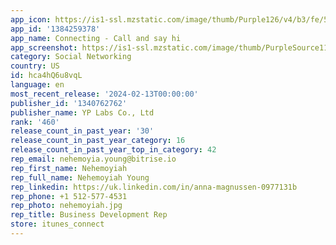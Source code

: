```yaml
---
app_icon: https://is1-ssl.mzstatic.com/image/thumb/Purple126/v4/b3/fe/53/b3fe5398-d26c-2f31-bd80-f15623546335/AppIcon-1-0-0-1x_U007emarketing-0-8-0-85-220.png/1024x1024bb.png
app_id: '1384259378'
app_name: Connecting - Call and say hi
app_screenshot: https://is1-ssl.mzstatic.com/image/thumb/PurpleSource116/v4/59/92/23/5992231e-13b1-01da-92f4-cd8bec189754/fcfb20f2-b455-4f9b-adf8-01e4137bb379_62_U11b8_U1109_U1173_U1110_U1169_U110b_U1165__U1109_U1173_U110f_U1173_U1105_U1175_U11ab_U1109_U1163_U11ba_XR_U1109_U1161_U110b_U1175_U110c_U1173_1.png/1242x2688bb.png
category: Social Networking
country: US
id: hca4hQ6u8vqL
language: en
most_recent_release: '2024-02-13T00:00:00'
publisher_id: '1340762762'
publisher_name: YP Labs Co., Ltd
rank: '460'
release_count_in_past_year: '30'
release_count_in_past_year_category: 16
release_count_in_past_year_top_in_category: 42
rep_email: nehemoyia.young@bitrise.io
rep_first_name: Nehemoyiah
rep_full_name: Nehemoyiah Young
rep_linkedin: https://uk.linkedin.com/in/anna-magnussen-0977131b
rep_phone: +1 512-577-4531
rep_photo: nehemoyiah.jpg
rep_title: Business Development Rep
store: itunes_connect
---
```

